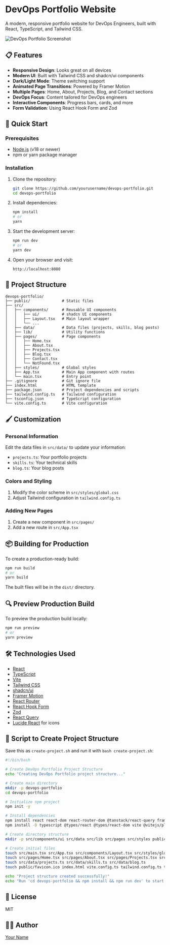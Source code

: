 
# DevOps Portfolio Website

A modern, responsive portfolio website for DevOps Engineers, built with React, TypeScript, and Tailwind CSS.

![DevOps Portfolio Screenshot](screenshot.png)

## 📋 Features

- **Responsive Design**: Looks great on all devices
- **Modern UI**: Built with Tailwind CSS and shadcn/ui components
- **Dark/Light Mode**: Theme switching support
- **Animated Page Transitions**: Powered by Framer Motion
- **Multiple Pages**: Home, About, Projects, Blog, and Contact sections
- **DevOps Focus**: Content tailored for DevOps engineers
- **Interactive Components**: Progress bars, cards, and more
- **Form Validation**: Using React Hook Form and Zod

## 🚀 Quick Start

### Prerequisites

- [Node.js](https://nodejs.org/) (v18 or newer)
- npm or yarn package manager

### Installation

1. Clone the repository:
   ```bash
   git clone https://github.com/yourusername/devops-portfolio.git
   cd devops-portfolio
   ```

2. Install dependencies:
   ```bash
   npm install
   # or
   yarn
   ```

3. Start the development server:
   ```bash
   npm run dev
   # or
   yarn dev
   ```

4. Open your browser and visit:
   ```
   http://localhost:8080
   ```

## 📁 Project Structure

```
devops-portfolio/
├── public/              # Static files
├── src/
│   ├── components/      # Reusable UI components
│   │   ├── ui/          # shadcn UI components
│   │   ├── Layout.tsx   # Main layout wrapper
│   │   └── ...
│   ├── data/            # Data files (projects, skills, blog posts)
│   ├── lib/             # Utility functions
│   ├── pages/           # Page components
│   │   ├── Home.tsx
│   │   ├── About.tsx
│   │   ├── Projects.tsx
│   │   ├── Blog.tsx
│   │   ├── Contact.tsx
│   │   └── NotFound.tsx
│   ├── styles/          # Global styles
│   ├── App.tsx          # Main App component with routes
│   └── main.tsx         # Entry point
├── .gitignore           # Git ignore file
├── index.html           # HTML template
├── package.json         # Project dependencies and scripts
├── tailwind.config.ts   # Tailwind configuration
├── tsconfig.json        # TypeScript configuration
└── vite.config.ts       # Vite configuration
```

## 🖌️ Customization

### Personal Information

Edit the data files in `src/data/` to update your information:

- `projects.ts`: Your portfolio projects
- `skills.ts`: Your technical skills
- `blog.ts`: Your blog posts

### Colors and Styling

1. Modify the color scheme in `src/styles/global.css`
2. Adjust Tailwind configuration in `tailwind.config.ts`

### Adding New Pages

1. Create a new component in `src/pages/`
2. Add a new route in `src/App.tsx`

## 📦 Building for Production

To create a production-ready build:

```bash
npm run build
# or
yarn build
```

The built files will be in the `dist/` directory.

## 🔍 Preview Production Build

To preview the production build locally:

```bash
npm run preview
# or
yarn preview
```

## 🛠️ Technologies Used

- [React](https://reactjs.org/)
- [TypeScript](https://www.typescriptlang.org/)
- [Vite](https://vitejs.dev/)
- [Tailwind CSS](https://tailwindcss.com/)
- [shadcn/ui](https://ui.shadcn.com/)
- [Framer Motion](https://www.framer.com/motion/)
- [React Router](https://reactrouter.com/)
- [React Hook Form](https://react-hook-form.com/)
- [Zod](https://github.com/colinhacks/zod)
- [React Query](https://tanstack.com/query/latest)
- [Lucide React](https://lucide.dev/) for icons

## 📑 Script to Create Project Structure

Save this as `create-project.sh` and run it with `bash create-project.sh`:

```bash
#!/bin/bash

# Create DevOps Portfolio Project Structure
echo "Creating DevOps Portfolio project structure..."

# Create main directory
mkdir -p devops-portfolio
cd devops-portfolio

# Initialize npm project
npm init -y

# Install dependencies
npm install react react-dom react-router-dom @tanstack/react-query framer-motion zod @hookform/resolvers lucide-react tailwind-merge clsx
npm install -D typescript @types/react @types/react-dom vite @vitejs/plugin-react-swc tailwindcss postcss autoprefixer

# Create directory structure
mkdir -p src/components/ui src/data src/lib src/pages src/styles public

# Create initial files
touch src/main.tsx src/App.tsx src/components/Layout.tsx src/styles/global.css src/lib/utils.ts
touch src/pages/Home.tsx src/pages/About.tsx src/pages/Projects.tsx src/pages/Blog.tsx src/pages/Contact.tsx src/pages/NotFound.tsx
touch src/data/projects.ts src/data/skills.ts src/data/blog.ts
touch public/favicon.ico index.html vite.config.ts tailwind.config.ts tsconfig.json

echo "Project structure created successfully!"
echo "Run 'cd devops-portfolio && npm install && npm run dev' to start developing"
```

## 📄 License

MIT

## 👨‍💻 Author

[Your Name](https://yourwebsite.com)

